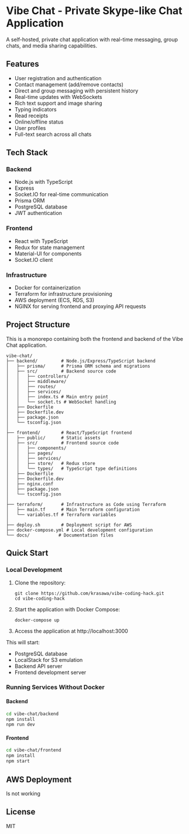# Vibe Chat - Private Skype-like Chat Application

A self-hosted, private chat application with real-time messaging, group chats, and media sharing capabilities.

## Features

- User registration and authentication
- Contact management (add/remove contacts)
- Direct and group messaging with persistent history
- Real-time updates with WebSockets
- Rich text support and image sharing
- Typing indicators
- Read receipts
- Online/offline status
- User profiles
- Full-text search across all chats

## Tech Stack

### Backend
- Node.js with TypeScript
- Express
- Socket.IO for real-time communication
- Prisma ORM
- PostgreSQL database
- JWT authentication

### Frontend
- React with TypeScript
- Redux for state management
- Material-UI for components
- Socket.IO client

### Infrastructure
- Docker for containerization
- Terraform for infrastructure provisioning
- AWS deployment (ECS, RDS, S3)
- NGINX for serving frontend and proxying API requests

## Project Structure

This is a monorepo containing both the frontend and backend of the Vibe Chat application.

```
vibe-chat/
├── backend/         # Node.js/Express/TypeScript backend
│   ├── prisma/      # Prisma ORM schema and migrations
│   ├── src/         # Backend source code
│   │   ├── controllers/
│   │   ├── middleware/
│   │   ├── routes/
│   │   ├── services/
│   │   ├── index.ts # Main entry point
│   │   └── socket.ts # WebSocket handling
│   ├── Dockerfile
│   ├── Dockerfile.dev
│   ├── package.json
│   └── tsconfig.json
│
├── frontend/        # React/TypeScript frontend
│   ├── public/      # Static assets
│   ├── src/         # Frontend source code
│   │   ├── components/
│   │   ├── pages/
│   │   ├── services/
│   │   ├── store/   # Redux store
│   │   └── types/   # TypeScript type definitions
│   ├── Dockerfile
│   ├── Dockerfile.dev
│   ├── nginx.conf
│   ├── package.json
│   └── tsconfig.json
│
├── terraform/       # Infrastructure as Code using Terraform
│   ├── main.tf      # Main Terraform configuration
│   └── variables.tf # Terraform variables
│
├── deploy.sh        # Deployment script for AWS
├── docker-compose.yml # Local development configuration
└── docs/           # Documentation files
```

## Quick Start

### Local Development

1. Clone the repository:
   ```
   git clone https://github.com/krasawa/vibe-coding-hack.git
   cd vibe-coding-hack
   ```

2. Start the application with Docker Compose:
   ```
   docker-compose up
   ```

3. Access the application at http://localhost:3000

This will start:
- PostgreSQL database
- LocalStack for S3 emulation
- Backend API server
- Frontend development server

### Running Services Without Docker

#### Backend

```bash
cd vibe-chat/backend
npm install
npm run dev
```

#### Frontend

```bash
cd vibe-chat/frontend
npm install
npm start
```

## AWS Deployment

Is not working

## License

MIT 